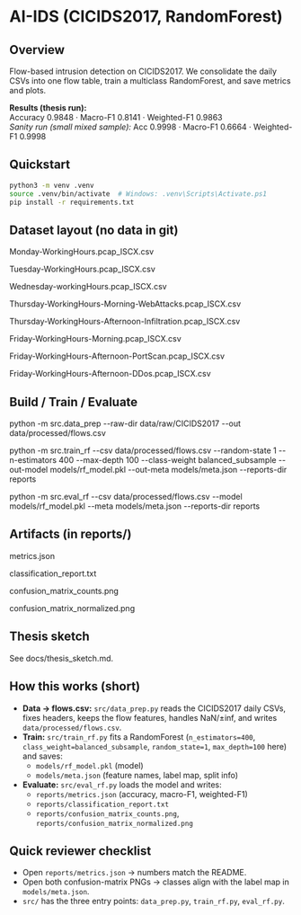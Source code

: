 # AI-IDS (CICIDS2017, RandomForest)

## Overview
Flow-based intrusion detection on CICIDS2017. We consolidate the daily CSVs into one flow table,
train a multiclass RandomForest, and save metrics and plots.

**Results (thesis run):**  
Accuracy 0.9848 · Macro-F1 0.8141 · Weighted-F1 0.9863  
*Sanity run (small mixed sample):* Acc 0.9998 · Macro-F1 0.6664 · Weighted-F1 0.9998

## Quickstart
```bash
python3 -m venv .venv
source .venv/bin/activate  # Windows: .venv\Scripts\Activate.ps1
pip install -r requirements.txt
```
## Dataset layout (no data in git)

Monday-WorkingHours.pcap_ISCX.csv

Tuesday-WorkingHours.pcap_ISCX.csv

Wednesday-workingHours.pcap_ISCX.csv

Thursday-WorkingHours-Morning-WebAttacks.pcap_ISCX.csv

Thursday-WorkingHours-Afternoon-Infiltration.pcap_ISCX.csv

Friday-WorkingHours-Morning.pcap_ISCX.csv

Friday-WorkingHours-Afternoon-PortScan.pcap_ISCX.csv

Friday-WorkingHours-Afternoon-DDos.pcap_ISCX.csv

## Build / Train / Evaluate

python -m src.data_prep --raw-dir data/raw/CICIDS2017 --out data/processed/flows.csv

python -m src.train_rf --csv data/processed/flows.csv --random-state 1 --n-estimators 400 --max-depth 100 --class-weight balanced_subsample --out-model models/rf_model.pkl --out-meta models/meta.json --reports-dir reports

python -m src.eval_rf --csv data/processed/flows.csv --model models/rf_model.pkl --meta models/meta.json --reports-dir reports

## Artifacts (in reports/)
metrics.json

classification_report.txt

confusion_matrix_counts.png

confusion_matrix_normalized.png

## Thesis sketch
See docs/thesis_sketch.md.

## How this works (short)
- **Data → flows.csv:** `src/data_prep.py` reads the CICIDS2017 daily CSVs, fixes headers, keeps the flow features, handles NaN/±inf, and writes `data/processed/flows.csv`.
- **Train:** `src/train_rf.py` fits a RandomForest (`n_estimators=400`, `class_weight=balanced_subsample`, `random_state=1`, `max_depth=100` here) and saves:
  - `models/rf_model.pkl` (model)  
  - `models/meta.json` (feature names, label map, split info)
- **Evaluate:** `src/eval_rf.py` loads the model and writes:
  - `reports/metrics.json` (accuracy, macro-F1, weighted-F1)  
  - `reports/classification_report.txt`  
  - `reports/confusion_matrix_counts.png`, `reports/confusion_matrix_normalized.png`

## Quick reviewer checklist
- Open `reports/metrics.json` → numbers match the README.  
- Open both confusion-matrix PNGs → classes align with the label map in `models/meta.json`.  
- `src/` has the three entry points: `data_prep.py`, `train_rf.py`, `eval_rf.py`.
